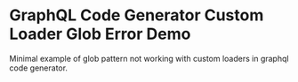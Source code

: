 # GraphQL Code Generator Custom Loader Glob Error Demo

Minimal example of glob pattern not working with custom loaders in graphql code generator.
